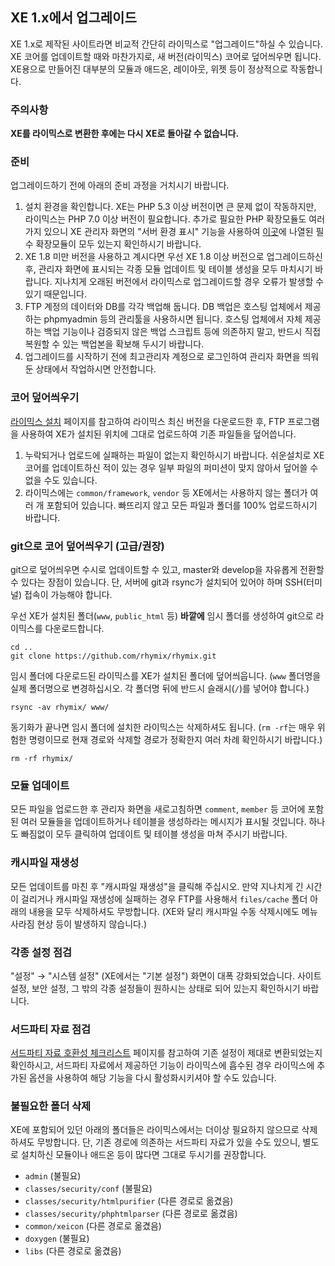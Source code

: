 XE 1.x에서 업그레이드
---------------------

XE 1.x로 제작된 사이트라면 비교적 간단히 라이믹스로 "업그레이드"하실 수 있습니다.
XE 코어를 업데이트할 때와 마찬가지로, 새 버전(라이믹스) 코어로 덮어씌우면 됩니다.
XE용으로 만들어진 대부분의 모듈과 애드온, 레이아웃, 위젯 등이 정상적으로 작동합니다.

### 주의사항

**XE를 라이믹스로 변환한 후에는 다시 XE로 돌아갈 수 없습니다.**

### 준비

업그레이드하기 전에 아래의 준비 과정을 거치시기 바랍니다.

 1. 설치 환경을 확인합니다. XE는 PHP 5.3 이상 버전이면 큰 문제 없이 작동하지만, 라이믹스는 PHP 7.0 이상 버전이 필요합니다.
    추가로 필요한 PHP 확장모듈도 여러 가지 있으니 XE 관리자 화면의 "서버 환경 표시" 기능을 사용하여
    [이곳](requirements.md)에 나열된 필수 확장모듈이 모두 있는지 확인하시기 바랍니다.
 2. XE 1.8 미만 버전을 사용하고 계시다면 우선 XE 1.8 이상 버전으로 업그레이드하신 후,
    관리자 화면에 표시되는 각종 모듈 업데이트 및 테이블 생성을 모두 마치시기 바랍니다.
    지나치게 오래된 버전에서 라이믹스로 업그레이드할 경우 오류가 발생할 수 있기 때문입니다.
 3. FTP 계정의 데이터와 DB를 각각 백업해 둡니다. DB 백업은 호스팅 업체에서 제공하는 phpmyadmin 등의 관리툴을 사용하시면 됩니다.
    호스팅 업체에서 자체 제공하는 백업 기능이나 검증되지 않은 백업 스크립트 등에 의존하지 말고,
    반드시 직접 복원할 수 있는 백업본을 확보해 두시기 바랍니다.
 4. 업그레이드를 시작하기 전에 최고관리자 계정으로 로그인하여 관리자 화면을 띄워둔 상태에서 작업하시면 안전합니다.

### 코어 덮어씌우기

[라이믹스 설치](install.md) 페이지를 참고하여 라이믹스 최신 버전을 다운로드한 후,
FTP 프로그램을 사용하여 XE가 설치된 위치에 그대로 업로드하여 기존 파일들을 덮어씁니다.

 1. 누락되거나 업로드에 실패하는 파일이 없는지 확인하시기 바랍니다.
    쉬운설치로 XE 코어를 업데이트하신 적이 있는 경우
	일부 파일의 퍼미션이 맞지 않아서 덮어쓸 수 없을 수도 있습니다.
 2. 라이믹스에는 `common/framework`, `vendor` 등 XE에서는 사용하지 않는 폴더가 여러 개 포함되어 있습니다.
    빠뜨리지 않고 모든 파일과 폴더를 100% 업로드하시기 바랍니다.

### git으로 코어 덮어씌우기 (고급/권장)

git으로 덮어씌우면 수시로 업데이트할 수 있고, master와 develop을 자유롭게 전환할 수 있다는 장점이 있습니다.
단, 서버에 git과 rsync가 설치되어 있어야 하며 SSH(터미널) 접속이 가능해야 합니다.

우선 XE가 설치된 폴더(`www`, `public_html` 등) **바깥에** 임시 폴더를 생성하여
git으로 라이믹스를 다운로드합니다.

    cd ..
    git clone https://github.com/rhymix/rhymix.git

임시 폴더에 다운로드된 라이믹스를 XE가 설치된 폴더에 덮어씌웁니다.
(`www` 폴더명을 실제 폴더명으로 변경하십시오. 각 폴더명 뒤에 반드시 슬래시(`/`)를 넣어야 합니다.)

    rsync -av rhymix/ www/

동기화가 끝나면 임시 폴더에 설치한 라이믹스는 삭제하셔도 됩니다.
(`rm -rf`는 매우 위험한 명령이므로 현재 경로와 삭제할 경로가 정확한지 여러 차례 확인하시기 바랍니다.)

    rm -rf rhymix/

### 모듈 업데이트

모든 파일을 업로드한 후 관리자 화면을 새로고침하면 `comment`, `member` 등
코어에 포함된 여러 모듈들을 업데이트하거나 테이블을 생성하라는 메시지가 표시될 것입니다.
하나도 빠짐없이 모두 클릭하여 업데이트 및 테이블 생성을 마쳐 주시기 바랍니다.

### 캐시파일 재생성

모든 업데이트를 마친 후 "캐시파일 재생성"을 클릭해 주십시오.
만약 지나치게 긴 시간이 걸리거나 캐시파일 재생성에 실패하는 경우
FTP를 사용해서 `files/cache` 폴더 아래의 내용을 모두 삭제하셔도 무방합니다.
(XE와 달리 캐시파일 수동 삭제시에도 메뉴 사라짐 현상 등이 발생하지 않습니다.)

### 각종 설정 점검

"설정" → "시스템 설정" (XE에서는 "기본 설정") 화면이 대폭 강화되었습니다.
사이트 설정, 보안 설정, 그 밖의 각종 설정들이 원하시는 상태로 되어 있는지 확인하시기 바랍니다.

### 서드파티 자료 점검

[서드파티 자료 호환성 체크리스트](thirdparty-checklist.md) 페이지를 참고하여
기존 설정이 제대로 변환되었는지 확인하시고,
서드파티 자료에서 제공하던 기능이 라이믹스에 흡수된 경우
라이믹스에 추가된 옵션을 사용하여 해당 기능을 다시 활성화시키셔야 할 수도 있습니다.

### 불필요한 폴더 삭제

XE에 포함되어 있던 아래의 폴더들은 라이믹스에서는 더이상 필요하지 않으므로 삭제하셔도 무방합니다.
단, 기존 경로에 의존하는 서드파티 자료가 있을 수도 있으니, 별도로 설치하신 모듈이나 애드온 등이 많다면
그대로 두시기를 권장합니다.

  - `admin` (불필요)
  - `classes/security/conf` (불필요)
  - `classes/security/htmlpurifier` (다른 경로로 옮겼음)
  - `classes/security/phphtmlparser` (다른 경로로 옮겼음)
  - `common/xeicon` (다른 경로로 옮겼음)
  - `doxygen` (불필요)
  - `libs` (다른 경로로 옮겼음)
